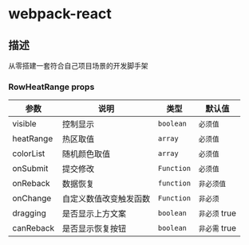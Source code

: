 # webpack-react
## 描述
从零搭建一套符合自己项目场景的开发脚手架

### RowHeatRange props
| 参数               | 说明         | 类型        | 默认值      |
| ------------      | ----------   | --------   | ----------- |
| visible           | 控制显示      | `boolean`  | `必须值`     |
| heatRange         |  热区取值     |  `array`   |`必须值`      |
| colorList         | 随机颜色取值   | `array`    | `必须值`     |
| onSubmit          | 提交修改      | `Function` | `必须值`     |
| onReback          |  数据恢复     | `function` | `非必须值`    |
| onChange | 自定义数值改变触发函数    | `Function` | `非必须`     |
| dragging           | 是否显示上方文案 | `boolean`| `非必须`    true|
| canReback         | 是否显示恢复按钮 | `boolean` | `非必需`   true |
